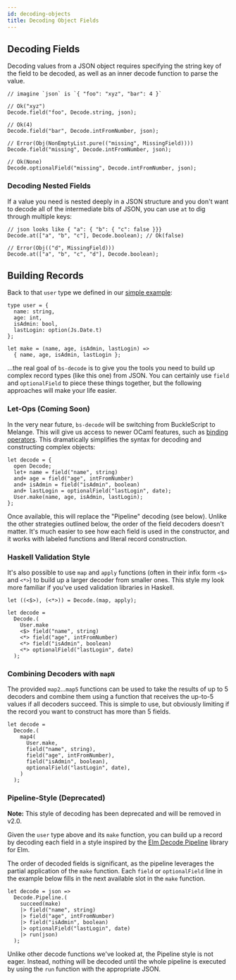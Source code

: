 ```yaml
---
id: decoding-objects
title: Decoding Object Fields
---
```


## Decoding Fields

Decoding values from a JSON object requires specifying the string key of the field to be decoded, as well as an inner decode function to parse the value.

```reasonml
// imagine `json` is `{ "foo": "xyz", "bar": 4 }`

// Ok("xyz")
Decode.field("foo", Decode.string, json);

// Ok(4)
Decode.field("bar", Decode.intFromNumber, json);

// Error(Obj(NonEmptyList.pure(("missing", MissingField))))
Decode.field("missing", Decode.intFromNumber, json);

// Ok(None)
Decode.optionalField("missing", Decode.intFromNumber, json);
```

### Decoding Nested Fields

If a value you need is nested deeply in a JSON structure and you don't want to decode all of the intermediate bits of JSON, you can use `at` to dig through multiple keys:

```reasonml
// json looks like { "a": { "b": { "c": false }}}
Decode.at(["a", "b", "c"], Decode.boolean); // Ok(false)

// Error(Obj(("d", MissingField)))
Decode.at(["a", "b", "c", "d"], Decode.boolean);
```

## Building Records

Back to that `user` type we defined in our [simple example](simple-example.md):

```reasonml
type user = {
  name: string,
  age: int,
  isAdmin: bool,
  lastLogin: option(Js.Date.t)
};

let make = (name, age, isAdmin, lastLogin) =>
  { name, age, isAdmin, lastLogin };
```

...the real goal of `bs-decode` is to give you the tools you need to build up complex record types (like this one) from JSON. You can certainly use `field` and `optionalField` to piece these things together, but the following approaches will make your life easier.

### Let-Ops (Coming Soon)

In the very near future, `bs-decode` will be switching from BuckleScript to Melange. This will give us access to newer OCaml features, such as [binding operators](https://v2.ocaml.org/manual/bindingops.html). This dramatically simplifies the syntax for decoding and constructing complex objects:

```reasonml
let decode = {
  open Decode;
  let+ name = field("name", string)
  and+ age = field("age", intFromNumber)
  and+ isAdmin = field("isAdmin", boolean)
  and+ lastLogin = optionalField("lastLogin", date);
  User.make(name, age, isAdmin, lastLogin);
};
```

Once available, this will replace the "Pipeline" decoding (see below). Unlike the other strategies outlined below, the order of the field decoders doesn't matter. It's much easier to see how each field is used in the constructor, and it works with labeled functions and literal record construction.

### Haskell Validation Style

It's also possible to use `map` and `apply` functions (often in their infix form `<$>` and `<*>`) to build up a larger decoder from smaller ones. This style my look more familiar if you've used validation libraries in Haskell.

```reasonml
let ((<$>), (<*>)) = Decode.(map, apply);

let decode =
  Decode.(
    User.make
    <$> field("name", string)
    <*> field("age", intFromNumber)
    <*> field("isAdmin", boolean)
    <*> optionalField("lastLogin", date)
  );
```

### Combining Decoders with `mapN`

The provided `map2`...`map5` functions can be used to take the results of up to 5 decoders and combine them using a function that receives the up-to-5 values if all decoders succeed. This is simple to use, but obviously limiting if the record you want to construct has more than 5 fields.

```reasonml
let decode =
  Decode.(
    map4(
      User.make,
      field("name", string),
      field("age", intFromNumber),
      field("isAdmin", boolean),
      optionalField("lastLogin", date),
    )
  );
```

### Pipeline-Style (Deprecated)

**Note:** This style of decoding has been deprecated and will be removed in v2.0.

Given the `user` type above and its `make` function, you can build up a record by decoding each field in a style inspired by the [Elm Decode Pipeline](https://package.elm-lang.org/packages/NoRedInk/elm-decode-pipeline/3.0.1/) library for Elm.

The order of decoded fields is significant, as the pipeline leverages the partial application of the `make` function. Each `field` or `optionalField` line in the example below fills in the next available slot in the `make` function.

```reasonml
let decode = json =>
  Decode.Pipeline.(
    succeed(make)
    |> field("name", string)
    |> field("age", intFromNumber)
    |> field("isAdmin", boolean)
    |> optionalField("lastLogin", date)
    |> run(json)
  );
```

Unlike other decode functions we've looked at, the Pipeline style is not eager. Instead, nothing will be decoded until the whole pipeline is executed by using the `run` function with the appropriate JSON.
